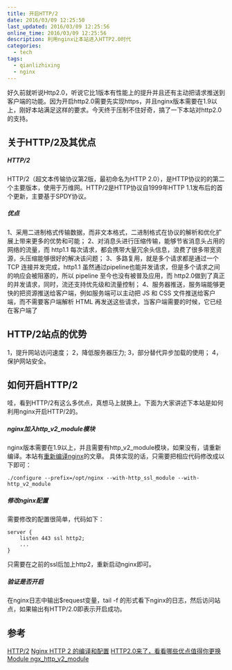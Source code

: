 ```yaml
---
title: 开启HTTP/2
date: 2016/03/09 12:25:50
last_updated: 2016/03/09 12:25:56
online_time: 2016/03/09 12:25:56
description: 利用nginx让本站进入HTTP2.0时代
categories:
  - tech
tags:
  - qianlizhixing
  - nginx
---
```


好久前就听说Http2.0，听说它比1版本有性能上的提升并且还有主动把请求推送到客户端的功能。因为开启http2.0需要先实现https，并且nginx版本需要在1.9以上，刚好本站满足这样的要求。今天终于压制不住好奇，搞了一下本站对http2.0的支持。

## 关于HTTP/2及其优点
##### HTTP/2
HTTP/2（超文本传输协议第2版，最初命名为HTTP 2.0），是HTTP协议的的第二个主要版本，使用于万维网。HTTP/2是HTTP协议自1999年HTTP 1.1发布后的首个更新，主要基于SPDY协议。

##### 优点
1、采用二进制格式传输数据，而非文本格式，二进制格式在协议的解析和优化扩展上带来更多的优势和可能；
2、对消息头进行压缩传输，能够节省消息头占用的网络的流量，而 http1.1 每次请求，都会携带大量冗余头信息，浪费了很多带宽资源，头压缩能够很好的解决该问题；
3、多路复用，就是多个请求都是通过一个 TCP 连接并发完成，http1.1 虽然通过pipeline也能并发请求，但是多个请求之间的响应会被阻塞的，所以 pipeline 至今也没有被普及应用，而 http2.0做到了真正的并发请求，同时，流还支持优先级和流量控制；
4、服务器推送，服务端能够更快的把资源推送给客户端，例如服务端可以主动把 JS 和 CSS 文件推送给客户端，而不需要客户端解析 HTML 再发送这些请求，当客户端需要的时候，它已经在客户端了


## HTTP/2站点的优势
1，提升网站访问速度；
2，降低服务器压力;
3，部分替代异步加载的使用；
4，保护网站安全。

## 如何开启HTTP/2
哇，看到HTTP/2有这么多优点，真想马上就换上。下面为大家讲述下本站是如何利用nginx开启HTTP/2的。
##### nginx加入http_v2_module模块
nginx版本需要在1.9以上，并且需要有http_v2_module模块，如果没有，请重新编译。本站有[重新编译nginx](https://www.yangrunwei.com/a/34.html)的文章。
具体实现的话，只需要把相应代码修改成以下即可：
```
./configure --prefix=/opt/nginx --with-http_ssl_module --with-http_v2_module
```
##### 修改nginx配置
需要修改的配置很简单，代码如下：
```
server {
    listen 443 ssl http2;
	...
}
```
只需要在之前的ssl后加上http2，重新启动nginx即可。

##### 验证是否开启
在nginx日志中输出$request变量，tail -f 的形式看下nginx的日志，然后访问站点，如果输出有HTTP/2.0即表示开启成功。

## 参考
[HTTP/2](https://zh.wikipedia.org/wiki/HTTP/2)
[Nginx HTTP 2 的编译和配置](http://picasso250.github.io/2015/12/03/nignx-http2-cipher.html)
[HTTP2.0来了，看看哪些优点值得你更换](http://www.szfangwei.cn/news/2886.html)
[Module ngx_http_v2_module](http://nginx.org/en/docs/http/ngx_http_v2_module.html)



